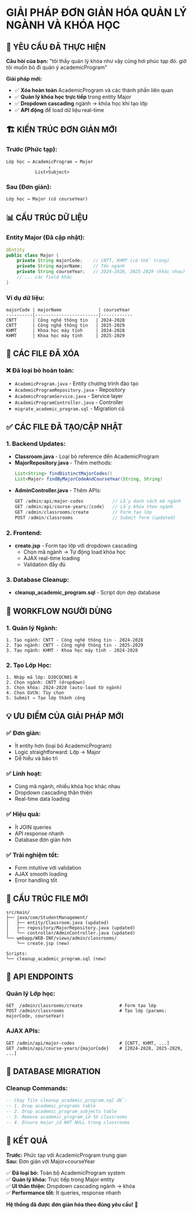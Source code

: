 # GIẢI PHÁP ĐƠN GIẢN HÓA QUẢN LÝ NGÀNH VÀ KHÓA HỌC

## 🎯 YÊU CẦU ĐÃ THỰC HIỆN

**Câu hỏi của bạn:** "tôi thấy quản lý khóa như vậy cũng hơi phúc tạp đó. giờ tôi muốn bỏ đi quản ý academicProgram"

**Giải pháp mới:**
- ✅ **Xóa hoàn toàn** AcademicProgram và các thành phần liên quan
- ✅ **Quản lý khóa học trực tiếp** trong entity Major
- ✅ **Dropdown cascading** ngành → khóa học khi tạo lớp
- ✅ **API động** để load dữ liệu real-time

## 🏗️ KIẾN TRÚC ĐƠN GIẢN MỚI

### Trước (Phức tạp):
```
Lớp học → AcademicProgram → Major
                ↓
           List<Subject>
```

### Sau (Đơn giản):
```
Lớp học → Major (có courseYear)
```

## 📊 CẤU TRÚC DỮ LIỆU

### Entity Major (Đã cập nhật):
```java
@Entity
public class Major {
    private String majorCode;    // CNTT, KHMT (có thể trùng)
    private String majorName;    // Tên ngành
    private String courseYear;   // 2024-2028, 2025-2029 (khác nhau)
    // ... các field khác
}
```

### Ví dụ dữ liệu:
```
majorCode | majorName              | courseYear
----------|------------------------|------------
CNTT      | Công nghệ thông tin   | 2024-2028
CNTT      | Công nghệ thông tin   | 2025-2029
KHMT      | Khoa học máy tính     | 2024-2028
KHMT      | Khoa học máy tính     | 2025-2029
```

## 🔧 CÁC FILE ĐÃ XÓA

### ❌ Đã loại bỏ hoàn toàn:
- `AcademicProgram.java` - Entity chương trình đào tạo
- `AcademicProgramRepository.java` - Repository
- `AcademicProgramService.java` - Service layer  
- `AcademicProgramController.java` - Controller
- `migrate_academic_program.sql` - Migration cũ

## ✅ CÁC FILE ĐÃ TẠO/CẬP NHẬT

### 1. Backend Updates:
- **Classroom.java** - Loại bỏ reference đến AcademicProgram
- **MajorRepository.java** - Thêm methods:
  ```java
  List<String> findDistinctMajorCodes()
  List<Major> findByMajorCodeAndCourseYear(String, String)
  ```
- **AdminController.java** - Thêm APIs:
  ```java
  GET /admin/api/major-codes           // Lấy danh sách mã ngành
  GET /admin/api/course-years/{code}   // Lấy khóa theo ngành
  GET /admin/classrooms/create         // Form tạo lớp
  POST /admin/classrooms               // Submit form (updated)
  ```

### 2. Frontend:
- **create.jsp** - Form tạo lớp với dropdown cascading
  - Chọn mã ngành → Tự động load khóa học
  - AJAX real-time loading
  - Validation đầy đủ

### 3. Database Cleanup:
- **cleanup_academic_program.sql** - Script dọn dẹp database

## 🚀 WORKFLOW NGƯỜI DÙNG

### 1. **Quản lý Ngành:**
```
1. Tạo ngành: CNTT - Công nghệ thông tin - 2024-2028
2. Tạo ngành: CNTT - Công nghệ thông tin - 2025-2029  
3. Tạo ngành: KHMT - Khoa học máy tính - 2024-2028
```

### 2. **Tạo Lớp Học:**
```
1. Nhập mã lớp: D20CQCN01-N
2. Chọn ngành: CNTT (dropdown)
3. Chọn khóa: 2024-2028 (auto-load từ ngành)
4. Chọn GVCN: Tùy chọn
5. Submit → Tạo lớp thành công
```

## 💡 ƯU ĐIỂM CỦA GIẢI PHÁP MỚI

### ✅ **Đơn giản:**
- Ít entity hơn (loại bỏ AcademicProgram)
- Logic straightforward: Lớp → Major
- Dễ hiểu và bảo trì

### ✅ **Linh hoạt:**
- Cùng mã ngành, nhiều khóa học khác nhau
- Dropdown cascading thân thiện
- Real-time data loading

### ✅ **Hiệu quả:**
- Ít JOIN queries
- API response nhanh
- Database đơn giản hơn

### ✅ **Trải nghiệm tốt:**
- Form intuitive với validation
- AJAX smooth loading
- Error handling tốt

## 📁 CẤU TRÚC FILE MỚI

```
src/main/
├── java/com/StudentManagement/
│   ├── entity/Classroom.java (updated)
│   ├── repository/MajorRepository.java (updated)
│   └── controller/AdminController.java (updated)
└── webapp/WEB-INF/views/admin/classrooms/
    └── create.jsp (new)

Scripts:
└── cleanup_academic_program.sql (new)
```

## 🎯 API ENDPOINTS

### Quản lý Lớp học:
```
GET  /admin/classrooms/create              # Form tạo lớp
POST /admin/classrooms                     # Tạo lớp (params: majorCode, courseYear)
```

### AJAX APIs:
```
GET /admin/api/major-codes                 # [CNTT, KHMT, ...]
GET /admin/api/course-years/{majorCode}    # [2024-2028, 2025-2029, ...]
```

## 🔧 DATABASE MIGRATION

### Cleanup Commands:
```sql
-- Chạy file cleanup_academic_program.sql để:
-- 1. Drop academic_programs table
-- 2. Drop academic_program_subjects table  
-- 3. Remove academic_program_id từ classrooms
-- 4. Ensure major_id NOT NULL trong classrooms
```

## 🎉 KẾT QUẢ

**Trước:** Phức tạp với AcademicProgram trung gian  
**Sau:** Đơn giản với Major+courseYear

✅ **Đã loại bỏ:** Toàn bộ AcademicProgram system  
✅ **Quản lý khóa:** Trực tiếp trong Major entity  
✅ **UI thân thiện:** Dropdown cascading ngành → khóa  
✅ **Performance tốt:** Ít queries, response nhanh  

**Hệ thống đã được đơn giản hóa theo đúng yêu cầu!** 🚀